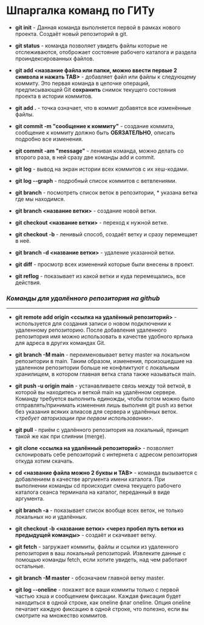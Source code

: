 # **Шпаргалка команд по ГИТу**

- **git init** - Данная команда выполняется первой в рамках 
нового проекта. Создаёт новый репозиторий в git.

- **git status** - команда позволяет увидеть файлы которые не отслеживаются, 
отоброжает состояние рабочего каталога и раздела проиндексированных файлов.

- **git add <название файла или папки, можно ввести первые 2 символа и нажать TAB>** - добавляет файл или файлы к следующему коммиту.
Это первая команда в цепочке операций, предписывающей Git **сохранить** снимок текущего состояния проекта в истории коммитов.

- **git add .** - точка означает, что в коммит добавятся все изменённые файлы.

- **git commit -m "сообщение к коммиту"** - создание коммита, сообщение к коммиту должно быть **ОБЯЗАТЕЛЬНО**, описать подробно все изменения.

- **git commit -am "message"** - ленивая команда, можно делать со второго раза, в ней сразу две команды add и commit.

- **git log** - вывод на экран истории всех коммитов с их хеш-кодами.

- **git log --graph** - подробный список коммитов с ветвлениями.

- **git branch** - посмотреть список веток в репозитории, * указана ветка где мы находимся.

- **git branch <название ветки>** - создание новой ветки.

- **git checkout <название ветки>** - переход к нужной ветке.

- **git checkout -b <name>** - ленивый способ, создаёт ветку и сразу перемещает в неё.

- **git branch -d <название ветки>** - удаление указанной ветки.

- **git diff** - просмотр всех изменений которые были внесены в проект.

- **git reflog** - показывает из какой ветки и куда перемещались, все действия.

### ***Команды для удалённого репозитория на github***
___

- **git remote add origin <ссылка на удалённый репозиторий>** - используется для создания записи 
о новом подключении к удаленному репозиторию. После добавления удаленного репозитория имя можно использовать 
в качестве удобного ярлыка для адреса в других командах Git.

- **git branch -M main** - переименовывает ветку master на локальном репозитории в main. 
Таким образом, изменения, произошедшие на удаленном репозитории больше не конфликтуют 
с локальным хранилищем, в котором главная ветка стала также называться main.

- **git push -u origin main** - устанавливаете связь между той веткой, в которой вы находитесь и веткой main 
на удалённом сервере. Команду требуется выполнить единожды, чтобы потом можно было отправлять/принимать 
изменения лишь выполняя git push из ветки без указания всяких алиасов для сервера и удалённых веток.
*<требует авторизации при первом использовании>*.

- **git pull** - приём с удалённого репозитория на локальный, принцип такой же как при слиянии (merge).

- **git clone <ссылка на удалённый репозиторий>** - позволяет склонировать себе репозиторий с интернета 
с адресом репозитория откуда хотим скачать.

- **cd <название файла можно 2 буквы и TAB>** - команда вызывается с добавлением в качестве аргумента имени каталога. 
При выполнении команды cd происходит смена текущего рабочего каталога сеанса терминала на каталог, переданный в виде аргумента.

- **git branch -a** - показывает список вообще всех веток, не только локальных но и удалённых.

- **git checkout -b <название ветки> <через пробел путь ветки из предыдущей команды>** - создаёт и скачивает ветку.

- **git fetch** - загружает коммиты, файлы и ссылки из удаленного репозитория в ваш локальный репозиторий. 
Извлеките данные с помощью команды fetch, если хотите увидеть, над чем работают остальные.

- **git branch -M master** - обозначаем главной ветку master.

- **git log --oneline** - покажет все ваши коммиты только с первой частью хэша и сообщением фиксации. 
Каждая фиксация будет находиться в одной строке, как oneline флаг oneline. 
Опция oneline печатает каждую фиксацию в одной строке, что полезно, если вы смотрите на множество коммитов.

